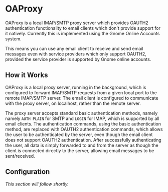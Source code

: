 # OAProxy

OAProxy is a local IMAP/SMTP proxy server which provides OAUTH2
authentication functionality to email clients which don't provide
support for it natively. Currently this is implemented using the Gnome
Online Accounts system.

This means you can use any email client to receive and send email
messages even with service providers which only support OAUTH2,
provided the service provider is supported by Gnome online accounts.

## How it Works

OAProxy is a local proxy server, running in the background, which is
configured to forward IMAP/SMTP requests from a given local port to
the remote IMAP/SMTP server. The email client is configured to
communicate with the proxy server, on localhost, rather than the
remote server.

The proxy server accepts standard basic authentication methods, namely
namely `AUTH PLAIN` for SMTP and `LOGIN` for IMAP, which is supported
by all email clients. The authentication commands, using the basic
authentication method, are replaced with OAUTH2 authentication
commands, which allows the user to be authenticated by the server,
even though the email client does not support OAUTH2
authentication. After successfully authenticating the user, all data
is simply forwarded to and from the server as though the client is
connected directly to the server, allowing email messages to be
sent/received.

## Configuration

_This section will follow shortly._
